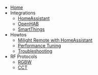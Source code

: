 * [Home](https://github.com/sidoh/esp8266_milight_hub/wiki)
* Integrations
  * [HomeAssistant](https://github.com/sidoh/esp8266_milight_hub/wiki/HomeAssistant)
  * [OpenHAB](https://github.com/sidoh/esp8266_milight_hub/wiki/Integrating-with-OpenHAB)
  * [SmartThings](https://community.smartthings.com/t/release-new-milight-easybulb-limitlessled-integration/84925)
* Howtos
  * [Milight Remote with HomeAssistant](https://github.com/sidoh/esp8266_milight_hub/wiki/Using-Milight-Remote-with-HomeAssistant)
  * [Performance Tuning](https://github.com/sidoh/esp8266_milight_hub/wiki/Performance-Tuning)
  * [Troubleshooting](https://github.com/sidoh/esp8266_milight_hub/wiki/Troubleshooting)
* RF Protocols
  * [RGBW](https://github.com/sidoh/esp8266_milight_hub/wiki/RGBW)
  * [CCT](https://github.com/sidoh/esp8266_milight_hub/wiki/CCT)